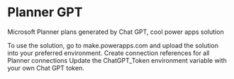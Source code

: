 # Planner GPT
Microsoft Planner plans generated by Chat GPT, cool power apps solution

To use the solution, go to make.powerapps.com and upload the solution into your preferred environment.
Create connection references for all Planner connections
Update the ChatGPT_Token environment variable with your own Chat GPT token.

